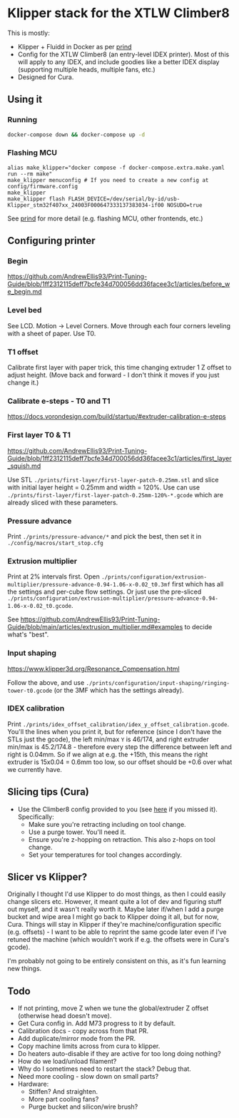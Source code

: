# Klipper stack for the XTLW Climber8

This is mostly:

- Klipper + Fluidd in Docker as per [prind](https://github.com/mkuf/prind)
- Config for the XTLW Climber8 (an entry-level IDEX printer). Most of this will apply to any IDEX, and include goodies like a better IDEX display (supporting multiple heads, multiple fans, etc.)
- Designed for Cura.

## Using it


### Running

```sh
docker-compose down && docker-compose up -d
```

### Flashing MCU

```
alias make_klipper="docker compose -f docker-compose.extra.make.yaml run --rm make"
make_klipper menuconfig # If you need to create a new config at config/firmware.config
make_klipper
make_klipper flash FLASH_DEVICE=/dev/serial/by-id/usb-Klipper_stm32f407xx_24003F000647333137383034-if00 NOSUDO=true
```

See [prind](https://github.com/mkuf/prind) for more detail (e.g. flashing MCU, other frontends, etc.)

## Configuring printer

### Begin

https://github.com/AndrewEllis93/Print-Tuning-Guide/blob/1ff2312115deff7bcfe34d700056dd36facee3c1/articles/before_we_begin.md

### Level bed

See LCD. Motion -> Level Corners. Move through each four corners leveling with a sheet of paper. Use T0.

### T1 offset

Calibrate first layer with paper trick, this time changing extruder 1 Z offset to adjust height. (Move back and forward - I don't think it moves if you just change it.)

### Calibrate e-steps - T0 and T1

https://docs.vorondesign.com/build/startup/#extruder-calibration-e-steps

### First layer T0 & T1

https://github.com/AndrewEllis93/Print-Tuning-Guide/blob/1ff2312115deff7bcfe34d700056dd36facee3c1/articles/first_layer_squish.md

Use STL `./prints/first-layer/first-layer-patch-0.25mm.stl` and slice with initial layer height = 0.25mm and width = 120%. Use can use `./prints/first-layer/first-layer-patch-0.25mm-120%-*.gcode` which are already sliced with these parameters.

### Pressure advance

Print `./prints/pressure-advance/*` and pick the best, then set it in `./config/macros/start_stop.cfg`

### Extrusion multiplier

Print at 2% intervals first. Open `./prints/configuration/extrusion-multiplier/pressure-advance-0.94-1.06-x-0.02_t0.3mf` first which has all the settings and per-cube flow settings. Or just use the pre-sliced `./prints/configuration/extrusion-multiplier/pressure-advance-0.94-1.06-x-0.02_t0.gcode`.

See https://github.com/AndrewEllis93/Print-Tuning-Guide/blob/main/articles/extrusion_multiplier.md#examples to decide what's "best".

### Input shaping

https://www.klipper3d.org/Resonance_Compensation.html

Follow the above, and use `./prints/configuration/input-shaping/ringing-tower-t0.gcode` (or the 3MF which has the settings already).

### IDEX calibration

Print `./prints/idex_offset_calibration/idex_y_offset_calibration.gcode`. You'll the lines when you print it, but for reference (since I don't have the STLs just the gcode), the left min/max `Y` is 46/174, and right extruder min/max is 45.2/174.8 - therefore every step the difference between left and right is 0.04mm. So if we align at e.g. the +15th, this means the right extruder is 15x0.04 = 0.6mm too low, so our offset should be +0.6 over what we currently have.

## Slicing tips (Cura)

- Use the Climber8 config provided to you (see [here](https://github.com/MrRandomStranger/XTLW-Climber-8) if you missed it). Specifically:
  - Make sure you're retracting including on tool change.
  - Use a purge tower. You'll need it.
  - Ensure you're z-hopping on retraction. This also z-hops on tool change.
  - Set your temperatures for tool changes accordingly.

## Slicer vs Klipper?

Originally I thought I'd use Klipper to do most things, as then I could easily change slicers etc. However, it meant quite a lot of dev and figuring stuff out myself, and it wasn't really worth it. Maybe later if/when I add a purge bucket and wipe area I might go back to Klipper doing it all, but for now, Cura. Things will stay in Klipper if they're machine/configuration specific (e.g. offsets) - I want to be able to reprint the same gcode later even if I've retuned the machine (which wouldn't work if e.g. the offsets were in Cura's gcode). 

I'm probably not going to be entirely consistent on this, as it's fun learning new things. 

## Todo

- If not printing, move Z when we tune the global/extruder Z offset (otherwise head doesn't move).
- Get Cura config in. Add M73 progress to it by default.
- Calibration docs - copy across from that PR.
- Add duplicate/mirror mode from the PR.
- Copy machine limits across from cura to klipper.
- Do heaters auto-disable if they are active for too long doing nothing?
- How do we load/unload filament?
- Why do I sometimes need to restart the stack? Debug that.
- Need more cooling - slow down on small parts?
- Hardware:
  - Stiffen? And straighten.
  - More part cooling fans?
  - Purge bucket and silicon/wire brush?